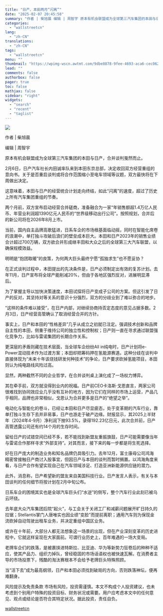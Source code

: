 ```yaml
---
title: "日产、本田两月“闪离”"
date: "2025-02-07 20:45:58"
summary: "作者 | 柴旭晨 编辑 | 周智宇 原本有机会联盟成为全球第三汽车集团的本田与日产，合并谈判戛然而..."
categories:
  - "wallstreetcn"
lang:
  - "zh-CN"
translations:
  - "zh-CN"
tags:
  - "wallstreetcn"
menu: ""
thumbnail: "https://wpimg-wscn.awtmt.com/9dbe8878-9fee-4693-aca6-cec062e7dd26.jpeg"
lead: ""
comments: false
authorbox: false
pager: true
toc: false
mathjax: false
sidebar: "right"
widgets:
  - "search"
  - "recent"
  - "taglist"
---
```


![](https://wpimg-wscn.awtmt.com/c568ec36-d32c-4d1d-a853-1a8e725ecd06.jpeg)

作者 | 柴旭晨

编辑 | 周智宇

原本有机会联盟成为全球第三汽车集团的本田与日产，合并谈判戛然而止。

2月6日，日产汽车社长内田诚率队来到本田东京总部，决定收回双方经营重组的意向书。关于是否重启谈判或将合作范围缩小至电车领域等议题，双方最快将在下周做出决定。

这意味着，本田与日产的经营统合计划走向终结，如此“闪离”的速度，超过了历史上所有汽车集团重组的节奏。

两个月前，双方宣布启动经营合并磋商，准备融合为一家“年销售额超1.4万亿人民币、年营业利润超1390亿元人民币的“世界级移动出行公司”。按照规划，合并后的新公司将在2026年8月上市。

当前，国内自主品牌高歌猛进，日系车企的市场根基面临动摇，同时在智能化席卷的浪潮中，单打独斗攻破后浪们的壁垒成本巨大。本田和日产2023年的销售业绩合计超过700万辆，双方欲合并形成继丰田和大众之后的全球第三大汽车联盟，以确保规模效益。

明明是“抱团取暖”的良策，为何两大巨头最终宁愿“孤独求生”也不愿妥协？

在正式谈判过程中，本田提出的先决条件是，日产必须制定出有效的复苏计划。去年11月，日产宣布将全球产能削减20%，但由于各地区强烈反对，进展明显滞后。

为了掌握主导以加快决策速度，本田试探将日产变成子公司的方案。但这引发了日产的反对，其坚持对等关系的意识十分强烈，双方的分歧业到了难以弥合的地步。

“这样的条件难以接受”，在日产内部，对继续协商持否定态度的意见占据多数。2月3日，日产经营高管确认了取消经营合并的方针。

事实上，日产和本田的“性格差异”几乎从成立之初就已注定。强调技术创新和品牌自主性的本田，侧重于维持公司的独立性和控制权；日产则一直在寻求通过联盟强化竞争力，比如与雷诺集团的长期合作关系。

更深层的矛盾则藏在技术层面，当全球车企纷纷All in纯电时，日产计划将e-Power混动技术作为过渡方案；本田却把筹码押在氢能源赛道。这种分歧在谈判中直接体现为“未来十年该烧钱研发何种技术”的争论，日产要求砍掉氢能项目，本田则认为纯电路线风险过高。

显然，两种截然不同的企业哲学，在合并谈判桌上演化成了一场权力博弈。

其在牵手前，双方就没得到业内的祝福。日产前CEO卡洛斯·戈恩直言，两家公司很难找到协同效应业几乎没有互补的地方，因为它们在同样的市场上运营，产品几乎相同，品牌也非常相似，戈恩认为合并更多是日产的“绝望之举”。

电动化与智能化的卷斗，已经让本田和日产尽显疲态，处于变革期的汽车行业，靠单打独斗生存下去并非易事，日产也游走于破产边缘。财报显示，其2025上半财年（2024年4-9月）净利润下挫93.5%，录得192.23亿日元，此次合并前，日产高管透露公司还有约14个月的生存时间。

留给日产的试错空间已经不多，若不能找到新盟友重振旗鼓，日产可能需要像当年与雷诺合作那样寻求“外部支持”。对其而言，接下来的每一步都是将生死选择。

好在日产庞大的制造业务和知名品牌仍具吸引力。去年12月，富士康母公司鸿海精密曾接触日产商讨入股事宜，但因日产与本田的谈判而暂时搁置。以鸿海角度来看，与日产合作有望实现自己在汽车领域涉足、打造亚洲新能源供应链的潜力。

此外，消息称，日产希望新的盟友来自美国科技行业。日产发言人表示，有关与本田谈判的任何细节将按计划在2月中旬公布。

日系车企的困境其实也是全球汽车巨头们“水逆”的侧写，整个汽车行业此刻已被乌云环绕。

去年底大众汽车集团后院“起火”，与工会关于关闭工厂和减薪问题展开旷日持久的拉锯；Stellantis掌门人唐唯实也因业绩“变脸”而提前离职；通用汽车则为保现金流砍掉自动驾驶出租车业务，并决定重组中国区业务。

或许在十年前，大部分人都无法想象这一场景的出现，但在产业深刻变革的历史进程中，它就这样呈现在大家面前。可谓行业历史上，百年难遇的一场大变局。

老牌车企们的跌落，是被裹挟进特斯拉、比亚迪、华为等新势力狂卷后的种种不适应，使其产品力、组织力掉队，曾经稳固的市场话语权也被快速瓦解。在消费者主导的市场投票下，残酷的淘汰赛根本不会给予老牌巨头特殊照顾。

当“活下去”成为最高纲领，日产和本田必须找到破局的方向，否则跌落神坛，便再难翻身。

风险提示及免责条款
市场有风险，投资需谨慎。本文不构成个人投资建议，也未考虑到个别用户特殊的投资目标、财务状况或需要。用户应考虑本文中的任何意见、观点或结论是否符合其特定状况。据此投资，责任自负。

[wallstreetcn](https://wallstreetcn.com/articles/3740612)
